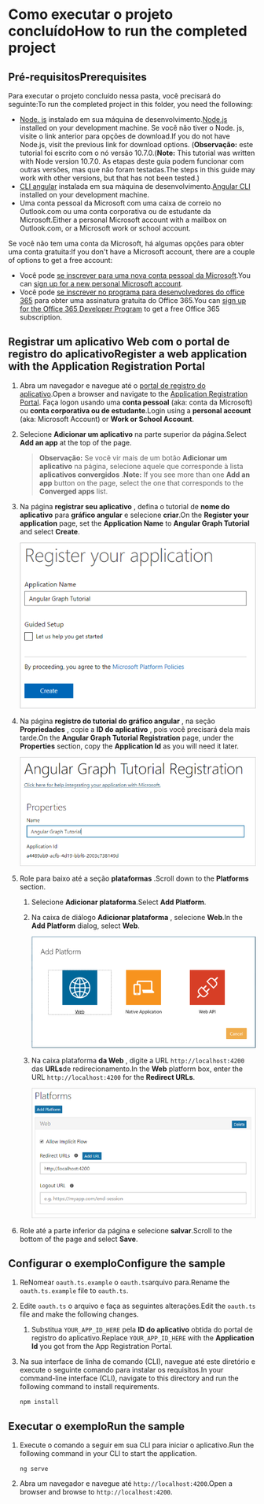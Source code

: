 # <a name="how-to-run-the-completed-project"></a><span data-ttu-id="18a55-101">Como executar o projeto concluído</span><span class="sxs-lookup"><span data-stu-id="18a55-101">How to run the completed project</span></span>

## <a name="prerequisites"></a><span data-ttu-id="18a55-102">Pré-requisitos</span><span class="sxs-lookup"><span data-stu-id="18a55-102">Prerequisites</span></span>

<span data-ttu-id="18a55-103">Para executar o projeto concluído nessa pasta, você precisará do seguinte:</span><span class="sxs-lookup"><span data-stu-id="18a55-103">To run the completed project in this folder, you need the following:</span></span>

- <span data-ttu-id="18a55-104">[Node. js](https://nodejs.org) instalado em sua máquina de desenvolvimento.</span><span class="sxs-lookup"><span data-stu-id="18a55-104">[Node.js](https://nodejs.org) installed on your development machine.</span></span> <span data-ttu-id="18a55-105">Se você não tiver o Node. js, visite o link anterior para opções de download.</span><span class="sxs-lookup"><span data-stu-id="18a55-105">If you do not have Node.js, visit the previous link for download options.</span></span> <span data-ttu-id="18a55-106">(**Observação:** este tutorial foi escrito com o nó versão 10.7.0.</span><span class="sxs-lookup"><span data-stu-id="18a55-106">(**Note:** This tutorial was written with Node version 10.7.0.</span></span> <span data-ttu-id="18a55-107">As etapas deste guia podem funcionar com outras versões, mas que não foram testadas.</span><span class="sxs-lookup"><span data-stu-id="18a55-107">The steps in this guide may work with other versions, but that has not been tested.)</span></span>
- <span data-ttu-id="18a55-108">[CLI angular](https://cli.angular.io/) instalada em sua máquina de desenvolvimento.</span><span class="sxs-lookup"><span data-stu-id="18a55-108">[Angular CLI](https://cli.angular.io/) installed on your development machine.</span></span>
- <span data-ttu-id="18a55-109">Uma conta pessoal da Microsoft com uma caixa de correio no Outlook.com ou uma conta corporativa ou de estudante da Microsoft.</span><span class="sxs-lookup"><span data-stu-id="18a55-109">Either a personal Microsoft account with a mailbox on Outlook.com, or a Microsoft work or school account.</span></span>

<span data-ttu-id="18a55-110">Se você não tem uma conta da Microsoft, há algumas opções para obter uma conta gratuita:</span><span class="sxs-lookup"><span data-stu-id="18a55-110">If you don't have a Microsoft account, there are a couple of options to get a free account:</span></span>

- <span data-ttu-id="18a55-111">Você pode [se inscrever para uma nova conta pessoal da Microsoft](https://signup.live.com/signup?wa=wsignin1.0&rpsnv=12&ct=1454618383&rver=6.4.6456.0&wp=MBI_SSL_SHARED&wreply=https://mail.live.com/default.aspx&id=64855&cbcxt=mai&bk=1454618383&uiflavor=web&uaid=b213a65b4fdc484382b6622b3ecaa547&mkt=E-US&lc=1033&lic=1).</span><span class="sxs-lookup"><span data-stu-id="18a55-111">You can [sign up for a new personal Microsoft account](https://signup.live.com/signup?wa=wsignin1.0&rpsnv=12&ct=1454618383&rver=6.4.6456.0&wp=MBI_SSL_SHARED&wreply=https://mail.live.com/default.aspx&id=64855&cbcxt=mai&bk=1454618383&uiflavor=web&uaid=b213a65b4fdc484382b6622b3ecaa547&mkt=E-US&lc=1033&lic=1).</span></span>
- <span data-ttu-id="18a55-112">Você pode [se inscrever no programa para desenvolvedores do office 365](https://developer.microsoft.com/office/dev-program) para obter uma assinatura gratuita do Office 365.</span><span class="sxs-lookup"><span data-stu-id="18a55-112">You can [sign up for the Office 365 Developer Program](https://developer.microsoft.com/office/dev-program) to get a free Office 365 subscription.</span></span>

## <a name="register-a-web-application-with-the-application-registration-portal"></a><span data-ttu-id="18a55-113">Registrar um aplicativo Web com o portal de registro do aplicativo</span><span class="sxs-lookup"><span data-stu-id="18a55-113">Register a web application with the Application Registration Portal</span></span>

1. <span data-ttu-id="18a55-114">Abra um navegador e navegue até o [portal de registro do aplicativo](https://apps.dev.microsoft.com).</span><span class="sxs-lookup"><span data-stu-id="18a55-114">Open a browser and navigate to the [Application Registration Portal](https://apps.dev.microsoft.com).</span></span> <span data-ttu-id="18a55-115">Faça logon usando uma **conta pessoal** (aka: conta da Microsoft) ou **conta corporativa ou de estudante**.</span><span class="sxs-lookup"><span data-stu-id="18a55-115">Login using a **personal account** (aka: Microsoft Account) or **Work or School Account**.</span></span>

1. <span data-ttu-id="18a55-116">Selecione **Adicionar um aplicativo** na parte superior da página.</span><span class="sxs-lookup"><span data-stu-id="18a55-116">Select **Add an app** at the top of the page.</span></span>

    > <span data-ttu-id="18a55-117">**Observação:** Se você vir mais de um botão **Adicionar um aplicativo** na página, selecione aquele que corresponde à lista **aplicativos convergidos** .</span><span class="sxs-lookup"><span data-stu-id="18a55-117">**Note:** If you see more than one **Add an app** button on the page, select the one that corresponds to the **Converged apps** list.</span></span>

1. <span data-ttu-id="18a55-118">Na página **registrar seu aplicativo** , defina o tutorial de **nome do aplicativo** para **gráfico angular** e selecione **criar**.</span><span class="sxs-lookup"><span data-stu-id="18a55-118">On the **Register your application** page, set the **Application Name** to **Angular Graph Tutorial** and select **Create**.</span></span>

    ![Captura de tela da criação de um novo aplicativo no site do portal de registro de aplicativo](/tutorial/images/arp-create-app-01.png)

1. <span data-ttu-id="18a55-120">Na página **registro do tutorial do gráfico angular** , na seção **Propriedades** , copie a **ID do aplicativo** , pois você precisará dela mais tarde.</span><span class="sxs-lookup"><span data-stu-id="18a55-120">On the **Angular Graph Tutorial Registration** page, under the **Properties** section, copy the **Application Id** as you will need it later.</span></span>

    ![Captura de tela da ID do aplicativo recém-criado](/tutorial/images/arp-create-app-02.png)

1. <span data-ttu-id="18a55-122">Role para baixo até a seção **plataformas** .</span><span class="sxs-lookup"><span data-stu-id="18a55-122">Scroll down to the **Platforms** section.</span></span>

    1. <span data-ttu-id="18a55-123">Selecione **Adicionar plataforma**.</span><span class="sxs-lookup"><span data-stu-id="18a55-123">Select **Add Platform**.</span></span>
    1. <span data-ttu-id="18a55-124">Na caixa de diálogo **Adicionar plataforma** , selecione **Web**.</span><span class="sxs-lookup"><span data-stu-id="18a55-124">In the **Add Platform** dialog, select **Web**.</span></span>

        ![Captura de tela criando uma plataforma para o aplicativo](/tutorial/images/arp-create-app-03.png)

    1. <span data-ttu-id="18a55-126">Na caixa plataforma **da Web** , digite a URL `http://localhost:4200` das **URLs**de redirecionamento.</span><span class="sxs-lookup"><span data-stu-id="18a55-126">In the **Web** platform box, enter the URL `http://localhost:4200` for the **Redirect URLs**.</span></span>

        ![Captura de tela da nova plataforma Web adicionada para o aplicativo](/tutorial/images/arp-create-app-04.png)

1. <span data-ttu-id="18a55-128">Role até a parte inferior da página e selecione **salvar**.</span><span class="sxs-lookup"><span data-stu-id="18a55-128">Scroll to the bottom of the page and select **Save**.</span></span>

## <a name="configure-the-sample"></a><span data-ttu-id="18a55-129">Configurar o exemplo</span><span class="sxs-lookup"><span data-stu-id="18a55-129">Configure the sample</span></span>

1. <span data-ttu-id="18a55-130">ReNomear `oauth.ts.example` o `oauth.ts`arquivo para.</span><span class="sxs-lookup"><span data-stu-id="18a55-130">Rename the `oauth.ts.example` file to `oauth.ts`.</span></span>
1. <span data-ttu-id="18a55-131">Edite `oauth.ts` o arquivo e faça as seguintes alterações.</span><span class="sxs-lookup"><span data-stu-id="18a55-131">Edit the `oauth.ts` file and make the following changes.</span></span>
    1. <span data-ttu-id="18a55-132">Substitua `YOUR_APP_ID_HERE` pela **ID do aplicativo** obtida do portal de registro do aplicativo.</span><span class="sxs-lookup"><span data-stu-id="18a55-132">Replace `YOUR_APP_ID_HERE` with the **Application Id** you got from the App Registration Portal.</span></span>
1. <span data-ttu-id="18a55-133">Na sua interface de linha de comando (CLI), navegue até este diretório e execute o seguinte comando para instalar os requisitos.</span><span class="sxs-lookup"><span data-stu-id="18a55-133">In your command-line interface (CLI), navigate to this directory and run the following command to install requirements.</span></span>

    ```Shell
    npm install
    ```

## <a name="run-the-sample"></a><span data-ttu-id="18a55-134">Executar o exemplo</span><span class="sxs-lookup"><span data-stu-id="18a55-134">Run the sample</span></span>

1. <span data-ttu-id="18a55-135">Execute o comando a seguir em sua CLI para iniciar o aplicativo.</span><span class="sxs-lookup"><span data-stu-id="18a55-135">Run the following command in your CLI to start the application.</span></span>

    ```Shell
    ng serve
    ```

1. <span data-ttu-id="18a55-136">Abra um navegador e navegue até `http://localhost:4200`.</span><span class="sxs-lookup"><span data-stu-id="18a55-136">Open a browser and browse to `http://localhost:4200`.</span></span>